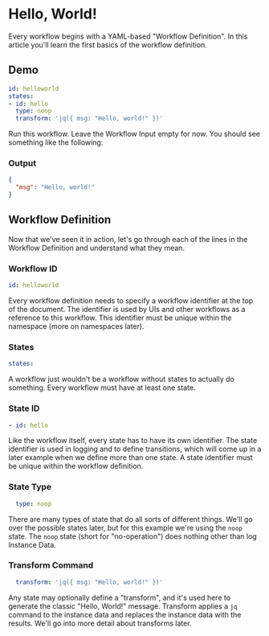


# Hello, World!

Every workflow begins with a YAML-based "Workflow Definition". In this article you'll learn the first basics of the workflow definition.

## Demo

```yaml
id: helloworld
states:
- id: hello
  type: noop
  transform: 'jq({ msg: "Hello, world!" })'
```

Run this workflow. Leave the Workflow Input empty for now. You should see something like the following:

### Output

```json
{
  "msg": "Hello, world!"
}
```

## Workflow Definition

Now that we've seen it in action, let's go through each of the lines in the Workflow Definition and understand what they mean.

### Workflow ID

```yaml
id: helloworld
```

Every workflow definition needs to specify a workflow identifier at the top of the document. The identifier is used by UIs and other workflows as a reference to this workflow. This identifier must be unique within the namespace (more on namespaces later).

### States

```yaml
states:
```

A workflow just wouldn't be a workflow without states to actually do something. Every workflow must have at least one state. 

### State ID

```yaml
- id: hello
```

Like the workflow itself, every state has to have its own identifier. The state identifier is used in logging and to define transitions, which will come up in a later example when we define more than one state. A state identifier must be unique within the workflow definition. 

### State Type

```yaml
  type: noop
```

There are many types of state that do all sorts of different things. We'll go over the possible states later, but for this example we're using the `noop` state. The `noop` state (short for "no-operation") does nothing other than log Instance Data. 

### Transform Command

```yaml
  transform: 'jq({ msg: "Hello, world!" })'
```

Any state may optionally define a "transform", and it's used here to generate the classic "Hello, World!" message. Transform applies a `jq` command to the instance data and replaces the instance data with the results. We'll go into more detail about transforms later.